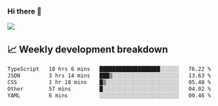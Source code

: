 ### Hi there 👋
<img align="center" src="https://github-readme-stats.vercel.app/api?username=Tumao727&show_icons=true&hide_title=true&theme=dracula" />


## 📈 Weekly development breakdown
<!--START_SECTION:waka-->

```txt
TypeScript   18 hrs 6 mins   ███████████████████░░░░░░   76.22 %
JSON         3 hrs 14 mins   ███▒░░░░░░░░░░░░░░░░░░░░░   13.63 %
CSS          1 hr 18 mins    █▒░░░░░░░░░░░░░░░░░░░░░░░   05.48 %
Other        57 mins         █░░░░░░░░░░░░░░░░░░░░░░░░   04.02 %
YAML         6 mins          ░░░░░░░░░░░░░░░░░░░░░░░░░   00.46 %
```

<!--END_SECTION:waka-->